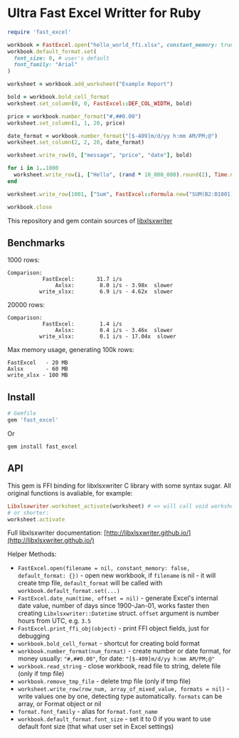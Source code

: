 # Ultra Fast Excel Writter for Ruby

```ruby
require 'fast_excel'

workbook = FastExcel.open("hello_world_ffi.xlsx", constant_memory: true)
workbook.default_format.set(
  font_size: 0, # user's default
  font_family: "Arial"
)

worksheet = workbook.add_worksheet("Example Report")

bold = workbook.bold_cell_format
worksheet.set_column(0, 0, FastExcel::DEF_COL_WIDTH, bold)

price = workbook.number_format("#,##0.00")
worksheet.set_column(1, 1, 20, price)

date_format = workbook.number_format("[$-409]m/d/yy h:mm AM/PM;@")
worksheet.set_column(2, 2, 20, date_format)

worksheet.write_row(0, ["message", "price", "date"], bold)

for i in 1..1000
  worksheet.write_row(i, ["Hello", (rand * 10_000_000).round(2), Time.now])
end

worksheet.write_row(1001, ["Sum", FastExcel::Formula.new("SUM(B2:B1001)")], bold)

workbook.close
```

This repository and gem contain sources of [libxlsxwriter](https://github.com/jmcnamara/libxlsxwriter)

## Benchmarks

1000 rows:
```
Comparison:
           FastExcel:       31.7 i/s
               Axlsx:        8.0 i/s - 3.98x  slower
          write_xlsx:        6.9 i/s - 4.62x  slower
```

20000 rows:
```
Comparison:
           FastExcel:        1.4 i/s
               Axlsx:        0.4 i/s - 3.46x  slower
          write_xlsx:        0.1 i/s - 17.04x  slower
```

Max memory usage, generating 100k rows:
```
FastExcel   - 20 MB
Axlsx       - 60 MB
write_xlsx - 100 MB
```

## Install

```ruby
# Gemfile
gem 'fast_excel'
```
Or
```
gem install fast_excel
```

## API

This gem is FFI binding for libxlsxwriter C library with some syntax sugar. All original functions is avaliable, for example:

```ruby
Libxlsxwriter.worksheet_activate(worksheet) # => will call void worksheet_activate(lxw_worksheet *worksheet)
# or shorter:
worksheet.activate
```

Full libxlsxwriter documentation: [http://libxlsxwriter.github.io/](http://libxlsxwriter.github.io/)

Helper Methods:

* `FastExcel.open(filename = nil, constant_memory: false, default_format: {})` - open new workbook, if `filename` is nil - it will create tmp file, `default_format` will be called with `workbook.default_format.set(...)`
* `FastExcel.date_num(time, offset = nil)` - generate Excel's internal date value, number of days since 1900-Jan-01, works faster then creating `Libxlsxwriter::Datetime` struct. `offset` argument is number hours from UTC, e.g. `3.5`
* `FastExcel.print_ffi_obj(object)` - print FFI object fields, just for debugging
* `workbook.bold_cell_format` - shortcut for creating bold format
* `workbook.number_format(num_format)` - create number or date format, for money usually: `"#,##0.00"`, for date: `"[$-409]m/d/yy h:mm AM/PM;@"`
* `workbook.read_string` - close workbook, read file to string, delete file (only if tmp file)
* `workbook.remove_tmp_file` - delete tmp file (only if tmp file)
* `worksheet.write_row(row_num, array_of_mixed_value, formats = nil)` - write values one by one, detecting type automatically. `formats` can be array, or Format object or nil
* `format.font_family` - alias for `format.font_name`
* `workbook.default_format.font_size` - set it to 0 if you want to use default font size (that what user set in Excel settings)
